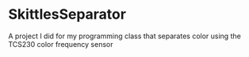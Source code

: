 # SkittlesSeparator
A project I did for my programming class that separates color using the TCS230 color frequency sensor
